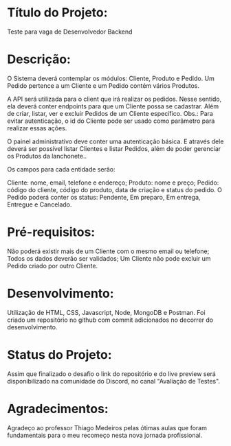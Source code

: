 # Título do Projeto: 
Teste para vaga de Desenvolvedor Backend


# Descrição: 
O Sistema deverá contemplar os módulos: Cliente, Produto e Pedido. Um Pedido pertence a um Cliente e um Pedido contém vários Produtos.

A API será utilizada para o client que irá realizar os pedidos. Nesse sentido, ela deverá conter endpoints para que um Cliente possa se cadastrar. Além de criar, listar, ver e excluir Pedidos de um Cliente específico. Obs.: Para evitar autenticação, o id do Cliente pode ser usado como parâmetro para realizar essas ações.

O painel administrativo deve conter uma autenticação básica. E através dele deverá ser possível listar Clientes e listar Pedidos, além de poder gerenciar os Produtos da lanchonete..

Os campos para cada entidade serão:

Cliente: nome, email, telefone e endereço;
Produto: nome e preço;
Pedido: código do cliente, código do produto, data de criação e status do pedido.
O Pedido poderá conter os status: Pendente, Em preparo, Em entrega, Entregue e Cancelado.

# Pré-requisitos: 
Não poderá existir mais de um Cliente com o mesmo email ou telefone;
Todos os dados deverão ser validados;
Um Cliente não pode excluir um Pedido criado por outro Cliente.

# Desenvolvimento:
Utilização de HTML, CSS, Javascript, Node, MongoDB e Postman.
Foi criado um repositório no github com commit adicionados no decorrer do desenvolvimento.

# Status do Projeto: 
Assim que finalizado o desafio o link do repositório e do live preview será disponibilizado na comunidade do Discord, no canal "Avaliação de Testes".


# Agradecimentos: 
Agradeço ao professor Thiago Medeiros pelas ótimas aulas que foram fundamentais para o meu recomeço nesta nova jornada profissional.
